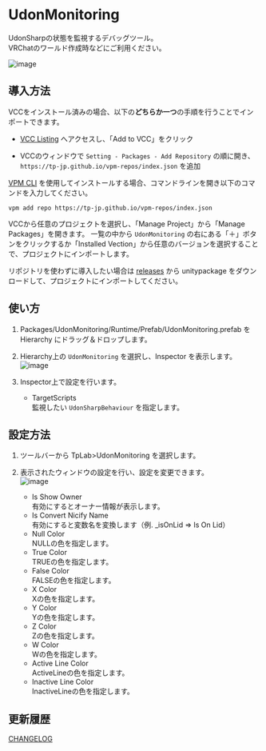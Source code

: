 # UdonMonitoring
UdonSharpの状態を監視するデバッグツール。  
VRChatのワールド作成時などにご利用ください。

![image](https://github.com/tp-jp/udon-monitoring/assets/130125691/81b4a72c-f87d-4d64-a934-f7e36484223c)

## 導入方法

VCCをインストール済みの場合、以下の**どちらか一つ**の手順を行うことでインポートできます。

- [VCC Listing](https://tp-jp.github.io/vpm-repos/) へアクセスし、「Add to VCC」をクリック

- VCCのウィンドウで `Setting - Packages - Add Repository` の順に開き、 `https://tp-jp.github.io/vpm-repos/index.json` を追加

[VPM CLI](https://vcc.docs.vrchat.com/vpm/cli/) を使用してインストールする場合、コマンドラインを開き以下のコマンドを入力してください。

```
vpm add repo https://tp-jp.github.io/vpm-repos/index.json
```

VCCから任意のプロジェクトを選択し、「Manage Project」から「Manage Packages」を開きます。
一覧の中から `UdonMonitoring` の右にある「＋」ボタンをクリックするか「Installed Vection」から任意のバージョンを選択することで、プロジェクトにインポートします。

リポジトリを使わずに導入したい場合は [releases](https://github.com/tp-jp/light-probe-generator/releases) から unitypackage をダウンロードして、プロジェクトにインポートしてください。

## 使い方

1. Packages/UdonMonitoring/Runtime/Prefab/UdonMonitoring.prefab を Hierarchy にドラッグ＆ドロップします。
2. Hierarchy上の `UdonMonitoring` を選択し、Inspector を表示します。
![image](https://github.com/tp-jp/udon-monitoring/assets/130125691/3897bae9-66e7-4124-8ae9-767d774ece88)

4. Inspector上で設定を行います。
   - TargetScripts  
     監視したい `UdonSharpBehaviour` を指定します。

## 設定方法

1. ツールバーから TpLab>UdonMonitoring を選択します。
2. 表示されたウィンドウの設定を行い、設定を変更できます。  
   ![image](https://github.com/tp-jp/udon-monitoring/assets/130125691/1a522e20-a8e0-4c1d-b25a-4b22d424d2fc)

   - Is Show Owner  
     有効にするとオーナー情報が表示します。
   - Is Convert Nicify Name  
     有効にすると変数名を変換します（例. _isOnLid => Is On Lid）
   - Null Color  
     NULLの色を指定します。     
   - True Color  
     TRUEの色を指定します。
   - False Color  
     FALSEの色を指定します。
   - X Color  
     Xの色を指定します。
   - Y Color  
     Yの色を指定します。
   - Z Color  
     Zの色を指定します。
   - W Color  
     Wの色を指定します。
   - Active Line Color  
     ActiveLineの色を指定します。
   - Inactive Line Color  
     InactiveLineの色を指定します。

## 更新履歴

[CHANGELOG](CHANGELOG.md)
